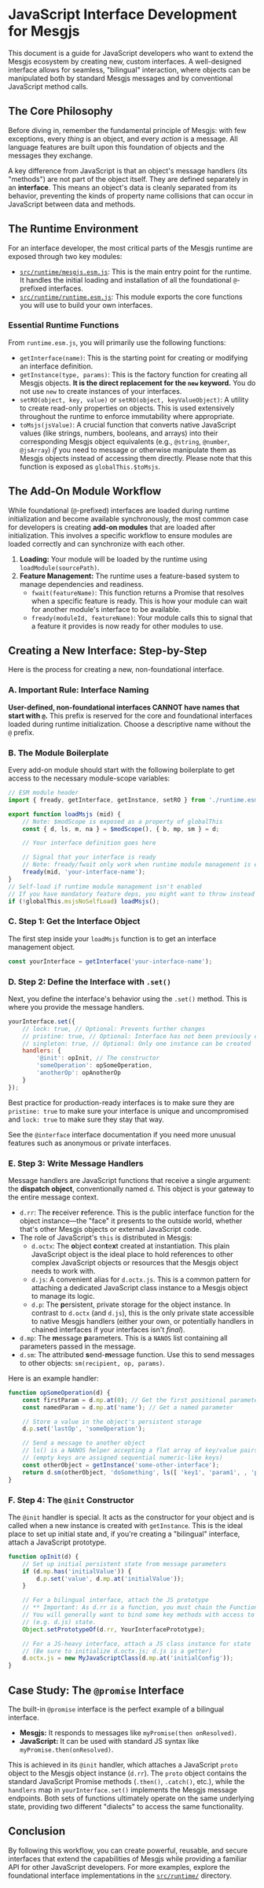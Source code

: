 # JavaScript Interface Development for Mesgjs

This document is a guide for JavaScript developers who want to extend the Mesgjs ecosystem by creating new, custom interfaces. A well-designed interface allows for seamless, "bilingual" interaction, where objects can be manipulated both by standard Mesgjs messages and by conventional JavaScript method calls.

## The Core Philosophy

Before diving in, remember the fundamental principle of Mesgjs: with few exceptions, every *thing* is an object, and every *action* is a message. All language features are built upon this foundation of objects and the messages they exchange.

A key difference from JavaScript is that an object's message handlers (its "methods") are not part of the object itself. They are defined separately in an **interface**. This means an object's data is cleanly separated from its behavior, preventing the kinds of property name collisions that can occur in JavaScript between data and methods.

## The Runtime Environment

For an interface developer, the most critical parts of the Mesgjs runtime are exposed through two key modules:

*   [`src/runtime/mesgjs.esm.js`](src/runtime/mesgjs.esm.js:1): This is the main entry point for the runtime. It handles the initial loading and installation of all the foundational `@`-prefixed interfaces.
*   [`src/runtime/runtime.esm.js`](src/runtime/runtime.esm.js:1): This module exports the core functions you will use to build your own interfaces.

### Essential Runtime Functions

From `runtime.esm.js`, you will primarily use the following functions:

*   `getInterface(name)`: This is the starting point for creating or modifying an interface definition.
*   `getInstance(type, params)`: This is the factory function for creating all Mesgjs objects. **It is the direct replacement for the `new` keyword.** You do not use `new` to create instances of your interfaces.
*   `setRO(object, key, value)` or `setRO(object, keyValueObject)`: A utility to create read-only properties on objects. This is used extensively throughout the runtime to enforce immutability where appropriate.
*   `toMsjs(jsValue)`: A crucial function that converts native JavaScript values (like strings, numbers, booleans, and arrays) into their corresponding Mesgjs object equivalents (e.g., `@string`, `@number`, `@jsArray`) *if* you need to message or otherwise manipulate them as Mesgjs objects instead of accessing them directly. Please note that this function is exposed as `globalThis.$toMsjs`.

## The Add-On Module Workflow

While foundational (`@`-prefixed) interfaces are loaded during runtime initialization and become available synchronously, the most common case for developers is creating **add-on modules** that are loaded after initialization. This involves a specific workflow to ensure modules are loaded correctly and can synchronize with each other.

1.  **Loading:** Your module will be loaded by the runtime using `loadModule(sourcePath)`.
2.  **Feature Management:** The runtime uses a feature-based system to manage dependencies and readiness.
    *   `fwait(featureName)`: This function returns a Promise that resolves when a specific feature is ready. This is how your module can wait for another module's interface to be available.
    *   `fready(moduleId, featureName)`: Your module calls this to signal that a feature it provides is now ready for other modules to use.

## Creating a New Interface: Step-by-Step

Here is the process for creating a new, non-foundational interface.

### A. Important Rule: Interface Naming

**User-defined, non-foundational interfaces CANNOT have names that start with `@`.** This prefix is reserved for the core and foundational interfaces loaded during runtime initialization. Choose a descriptive name without the `@` prefix.

### B. The Module Boilerplate

Every add-on module should start with the following boilerplate to get access to the necessary module-scope variables:

```javascript
// ESM module header
import { fready, getInterface, getInstance, setRO } from './runtime.esm.js'; // Or appropriate path

export function loadMsjs (mid) {
    // Note: $modScope is exposed as a property of globalThis
    const { d, ls, m, na } = $modScope(), { b, mp, sm } = d;

    // Your interface definition goes here

    // Signal that your interface is ready
    // Note: fready/fwait only work when runtime module management is enabled
    fready(mid, 'your-interface-name');
}
// Self-load if runtime module management isn't enabled
// If you have mandatory feature deps, you might want to throw instead
if (!globalThis.msjsNoSelfLoad) loadMsjs();
```

### C. Step 1: Get the Interface Object

The first step inside your `loadMsjs` function is to get an interface management object.

```javascript
const yourInterface = getInterface('your-interface-name');
```

### D. Step 2: Define the Interface with `.set()`

Next, you define the interface's behavior using the `.set()` method. This is where you provide the message handlers.

```javascript
yourInterface.set({
    // lock: true, // Optional: Prevents further changes
    // pristine: true, // Optional: Interface has not been previously configured
    // singleton: true, // Optional: Only one instance can be created
    handlers: {
        '@init': opInit, // The constructor
        'someOperation': opSomeOperation,
        'anotherOp': opAnotherOp
    }
});
```

Best practice for production-ready interfaces is to make sure they are `pristine: true` to make sure your interface is unique and uncompromised and `lock: true` to make sure they stay that way.

See the `@interface` interface documentation if you need more unusual features such as anonymous or private interfaces.

### E. Step 3: Write Message Handlers

Message handlers are JavaScript functions that receive a single argument: the **dispatch object**, conventionally named `d`. This object is your gateway to the entire message context.

*   `d.rr`: The **r**eceiver **r**eference. This is the public interface function for the object instance—the "face" it presents to the outside world, whether that's other Mesgjs objects or external JavaScript code.
*   The role of JavaScript's `this` is distributed in Mesgjs:
    *   `d.octx`: The **o**bject **c**on**t**e**x**t created at instantiation. This plain JavaScript object is the ideal place to hold references to other complex JavaScript objects or resources that the Mesgjs object needs to work with.
    *   `d.js`: A convenient alias for `d.octx.js`. This is a common pattern for attaching a dedicated JavaScript class instance to a Mesgjs object to manage its logic.
    *   `d.p`: The **p**ersistent, private storage for the object instance. In contrast to `d.octx` (and `d.js`), this is the only private state accessible to native Mesgjs handlers (either your own, or potentially handlers in chained interfaces if your interfaces isn't *final*).
*   `d.mp`: The **m**essage **p**arameters. This is a `NANOS` list containing all parameters passed in the message.
*   `d.sm`: The attributed **s**end-**m**essage function. Use this to send messages to other objects: `sm(recipient, op, params)`.

Here is an example handler:

```javascript
function opSomeOperation(d) {
    const firstParam = d.mp.at(0); // Get the first positional parameter
    const namedParam = d.mp.at('name'); // Get a named parameter

    // Store a value in the object's persistent storage
    d.p.set('lastOp', 'someOperation');

    // Send a message to another object
    // ls() is a NANOS helper accepting a flat array of key/value pairs
    // (empty keys are assigned sequential numeric-like keys)
    const otherObject = getInstance('some-other-interface');
    return d.sm(otherObject, 'doSomething', ls([ 'key1', 'param1', , 'param2']));
}
```

### F. Step 4: The `@init` Constructor

The `@init` handler is special. It acts as the constructor for your object and is called when a new instance is created with `getInstance`. This is the ideal place to set up initial state and, if you're creating a "bilingual" interface, attach a JavaScript prototype.

```javascript
function opInit(d) {
    // Set up initial persistent state from message parameters
    if (d.mp.has('initialValue')) {
        d.p.set('value', d.mp.at('initialValue'));
    }

    // For a bilingual interface, attach the JS prototype
    // ** Important: As d.rr is a function, you must chain the Function prototype **
    // You will generally want to bind some key methods with access to internal
    // (e.g. d.js) state.
    Object.setPrototypeOf(d.rr, YourInterfacePrototype);

    // For a JS-heavy interface, attach a JS class instance for state
    // (Be sure to initialize d.octx.js; d.js is a getter)
    d.octx.js = new MyJavaScriptClass(d.mp.at('initialConfig'));
}
```

## Case Study: The `@promise` Interface

The built-in `@promise` interface is the perfect example of a bilingual interface.

*   **Mesgjs:** It responds to messages like `myPromise(then onResolved)`.
*   **JavaScript:** It can be used with standard JS syntax like `myPromise.then(onResolved)`.

This is achieved in its `@init` handler, which attaches a JavaScript `proto` object to the Mesgjs object instance (`d.rr`). The `proto` object contains the standard JavaScript Promise methods (`.then()`, `.catch()`, etc.), while the `handlers` map in `yourInterface.set()` implements the Mesgjs message endpoints. Both sets of functions ultimately operate on the same underlying state, providing two different "dialects" to access the same functionality.

## Conclusion

By following this workflow, you can create powerful, reusable, and secure interfaces that extend the capabilities of Mesgjs while providing a familiar API for other JavaScript developers. For more examples, explore the foundational interface implementations in the [`src/runtime/`](src/runtime/:1) directory.